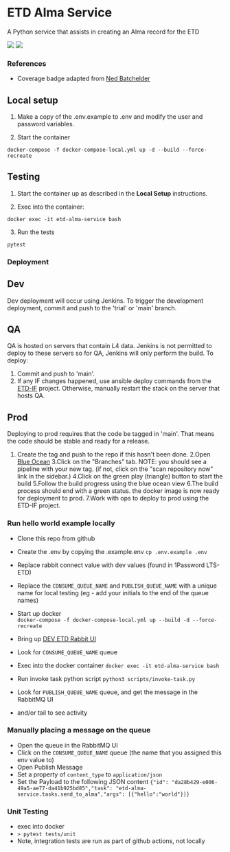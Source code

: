 # ETD Alma Service
A Python service that assists in creating an Alma record for the ETD

<img src="https://github.com/harvard-lts/etd_alma_service/actions/workflows/pytest.yml/badge.svg">

<img src="https://img.shields.io/endpoint?url=https://gist.githubusercontent.com/ives1227/23aeb140c43a9e3d808fef60a7b6556d/raw/covbadge.json">

### References

- Coverage badge adapted from [Ned Batchelder](https://nedbatchelder.com/blog/202209/making_a_coverage_badge.html)

## Local setup
    
1. Make a copy of the .env.example to .env and modify the user and password variables.

2. Start the container
    
```
docker-compose -f docker-compose-local.yml up -d --build --force-recreate
```

## Testing

1. Start the container up as described in the <b>Local Setup</b> instructions.

2. Exec into the container:

```
docker exec -it etd-alma-service bash
```

3. Run the tests

```
pytest
```

### Deployment
## Dev
Dev deployment will occur using Jenkins.  To trigger the development deployment, commit and push to the 'trial' or 'main' branch.

## QA
QA is hosted on servers that contain L4 data.  Jenkins is not permitted to deploy to these servers so for QA, Jenkins will only perform the build.  To deploy:
1. Commit and push to 'main'.
2. If any IF changes happened, use ansible deploy commands from the [ETD-IF](https://github.huit.harvard.edu/LTS/ETD-IF/blob/main/README.md) project.  Otherwise, manually restart the stack on the server that hosts QA.  

## Prod
Deploying to prod requires that the code be tagged in 'main'.  That means the code should be stable and ready for a release. 
1. Create the tag and push to the repo if this hasn't been done.
2.Open [Blue Ocean](https://ci.lib.harvard.edu/blue/organizations/jenkins/ETD%20Alma%20Service/)
3.Click on the "Branches" tab.
NOTE: you should see a pipeline with your new tag.  (if not, click on the "scan repository now" link in the sidebar.) 
4.Click on the green play (triangle) button to start the build
5.Follow the build progress using the blue ocean view
6.The build process should end with a green status. the docker image is now ready for deployment to prod.
7.Work with ops to deploy to prod using the ETD-IF project.

### Run hello world example locally

- Clone this repo from github 
- Create the .env by copying the .example.env
`cp .env.example .env`
- Replace rabbit connect value with dev values (found in 1Password LTS-ETD)
- Replace the `CONSUME_QUEUE_NAME` and `PUBLISH_QUEUE_NAME` with a unique name for local testing (eg - add your initials to the end of the queue names)
- Start up docker  
`docker-compose -f docker-compose-local.yml up --build -d --force-recreate`

- Bring up [DEV ETD Rabbit UI](https://b-7ecc68cb-6f33-40d6-8c57-0fbc0b84fa8c.mq.us-east-1.amazonaws.com/)
- Look for `CONSUME_QUEUE_NAME` queue

- Exec into the docker container
`docker exec -it etd-alma-service bash`
- Run invoke task python script
`python3 scripts/invoke-task.py`

- Look for `PUBLISH_QUEUE_NAME` queue, and get the message in the RabbitMQ UI
- and/or tail <NEED LOG INFO> to see activity


### Manually placing a message on the queue

- Open the queue in the RabbitMQ UI
- Click on the `CONSUME_QUEUE_NAME` queue (the name that you assigned this env value to)
- Open Publish Message
- Set a property of `content_type` to `application/json`
- Set the Payload to the following JSON content
`{"id": "da28b429-e006-49a5-ae77-da41b925bd85","task": "etd-alma-service.tasks.send_to_alma","args": [{"hello":"world"}]}`

###  Unit Testing
- exec into docker
- `> pytest tests/unit`
- Note, integration tests are run as part of github actions, not locally
